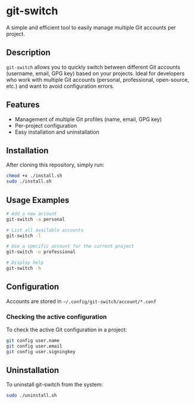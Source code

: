 # git-switch

A simple and efficient tool to easily manage multiple Git accounts per project.

## Description

`git-switch` allows you to quickly switch between different Git accounts (username, email, GPG key) based on your projects. Ideal for developers who work with multiple Git accounts (personal, professional, open-source, etc.) and want to avoid configuration errors.

## Features

- Management of multiple Git profiles (name, email, GPG key)
- Per-project configuration
- Easy installation and uninstallation

## Installation

After cloning this repository, simply run:

```bash
chmod +x ./install.sh
sudo ./install.sh
```

## Usage Examples

```bash
# Add a new account
git-switch -a personal

# List all available accounts
git-switch -l

# Use a specific account for the current project
git-switch -u professional

# Display help
git-switch -h
```

## Configuration

Accounts are stored in `~/.config/git-switch/account/*.conf`

### Checking the active configuration

To check the active Git configuration in a project:

```bash
git config user.name
git config user.email
git config user.signingkey
```

## Uninstallation

To uninstall git-switch from the system:

```bash
sudo ./uninstall.sh
```
